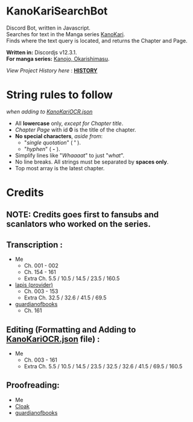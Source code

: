 # KanoKariSearchBot

Discord Bot, written in Javascript. <br>
Searches for text in the Manga series [KanoKari](https://anilist.co/manga/99943/Kanojo-Okarishimasu). <br>
Finds where the text query is located, and returns the Chapter and Page. <br>

**Written in:** Discordjs v12.3.1. <br>
**For manga series:** [Kanojo, Okarishimasu](https://anilist.co/manga/99943/Kanojo-Okarishimasu).

*View Project History here* : [**HISTORY**](/HISTORY.md)

# String rules to follow
*when adding to [KanoKariOCR.json](/KanoKariOCR.json)*

- All **lowercase** only, *except for Chapter title*.
- *Chapter Page* with id **0** is the title of the chapter.
- **No special characters**, *aside from*:
  - "*single quotation*" ( **'** ).
  - "*hyphen*" ( **-** ).
- Simplify lines like "*Whaaaat*" to just "*what*".
- No line breaks. All strings must be separated by **spaces only**.
- Top most array is the latest chapter.

# Credits

## NOTE: Credits goes first to fansubs and scanlators who worked on the series.

## Transcription :
- Me
    - Ch. 001 - 002
	- Ch. 154 - 161
	- Extra Ch. 5.5 / 10.5 / 14.5 / 23.5 / 160.5
- [lapis (provider)](https://discordhub.com/profile/377748624337272836)
	- Ch. 003 - 153
	- Extra Ch. 32.5 / 32.6 / 41.5 / 69.5
- [guardianofbooks](https://www.reddit.com/u/guardianofbooks)
    - Ch. 161
	
## Editing (Formatting and Adding to [KanoKariOCR.json](/KanoKariOCR.json) file) :
- Me
	- Ch. 003 - 161
	- Extra Ch. 5.5 / 10.5 / 14.5 / 23.5 / 32.5 / 32.6 / 41.5 / 69.5 / 160.5
	
## Proofreading:
- Me
- [Cloak](https://www.reddit.com/u/CloakedUnderShadows)
- [guardianofbooks](https://www.reddit.com/u/guardianofbooks)